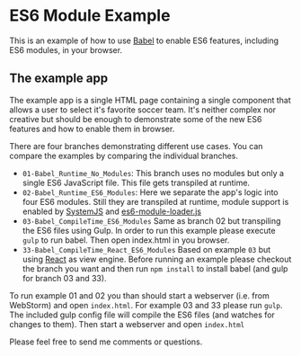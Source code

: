 ES6 Module Example
==================
This is an example of how to use [Babel](https://babeljs.io) to enable ES6 features, including ES6 modules, in your browser.

The example app
---------------
The example app is a single HTML page containing a single component that allows a user to select it's favorite soccer team. It's neither complex nor
creative but should be enough to demonstrate some of the new ES6 features and how to enable them in browser.

There are four branches demonstrating different use cases. You can compare the examples by comparing the individual branches.

* `01-Babel_Runtime_No_Modules`: This branch uses no modules but only a single ES6 JavaScript file. This file gets transpiled at runtime.
* `02-Babel_Runtime_ES6_Modules`: Here we separate the app's logic into four ES6 modules. Still they are transpiled at runtime, module support is enabled by [SystemJS](https://github.com/systemjs/systemjs) and [es6-module-loader.js](https://github.com/ModuleLoader/es6-module-loader)
* `03-Babel_CompileTime_ES6_Modules` Same as branch 02 but transpiling the ES6 files using Gulp. In order to run this example please execute `gulp` to run babel. Then open index.html in you browser.
* `33-Babel_CompileTime_React_ES6_Modules` Based on example `03` but using [React](https://http://facebook.github.io/react/) as view engine.
Before running an example please checkout the branch you want and then run `npm install` to install babel (and gulp for branch 03 and 33).

To run example 01 and 02 you than should start a webserver (i.e. from WebStorm) and open `index.html`.
For example 03 and 33 please run `gulp`. The included gulp config file will compile the ES6 files (and watches for changes to them). Then start a webserver and open `index.html`

Please feel free to send me comments or questions.

